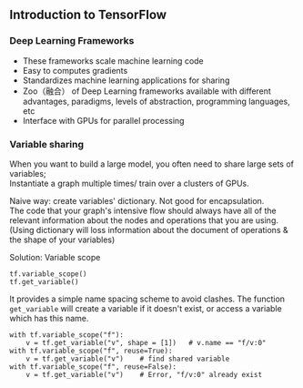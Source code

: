 ## Introduction to TensorFlow

### Deep Learning Frameworks

- These frameworks scale machine learning code
- Easy to computes gradients
- Standardizes machine learning applications for sharing
- Zoo（融合） of Deep Learning frameworks available with different advantages, paradigms, levels of abstraction, programming languages, etc
- Interface with GPUs for parallel processing

### Variable sharing

When you want to build a large model, you often need to share large sets of variables;  
Instantiate a graph multiple times/ train over a clusters of GPUs.  

Naive way: create variables' dictionary. Not good for encapsulation.  
The code that your graph's intensive flow should always have all of the relevant information about the nodes and operations that you are using.(Using dictionary will loss information about the document of operations & the shape of your variables)  

Solution: Variable scope  

	tf.variable_scope()
	tf.get_variable()

It provides a simple name spacing scheme to avoid clashes.  The function ```get_variable``` will create a variable if it doesn't exist, or access a variable which has this name.  

	with tf.variable_scope("f"):
		v = tf.get_variable("v", shape = [1])	# v.name == "f/v:0"
	with tf.variable_scope("f", reuse=True):
		v = tf.get_variable("v")	# find shared variable
	with tf.variable_scope("f", reuse=False):
		v = tf.get_variable("v")	# Error, "f/v:0" already exist


